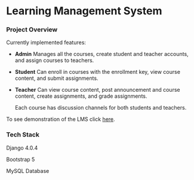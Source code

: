 
# Learning Management System

### Project Overview

Currently implemented features:
- **Admin** Manages all the courses, create student and teacher accounts, and assign courses to teachers.
- **Student** Can enroll in courses with the enrollment key, view course content, and submit assignments.
- **Teacher** Can view course content, post announcement and course content, create assignments, and grade assignments.

    Each course has discussion channels for both students and teachers.

 To see demonstration of the LMS click [here](https://drive.google.com/file/d/1HgQVSSd3J6BSY4LGmIxUaAUMG44ND6Sh/view?usp=sharing).

### Tech Stack
Django 4.0.4

Bootstrap 5

MySQL Database
















